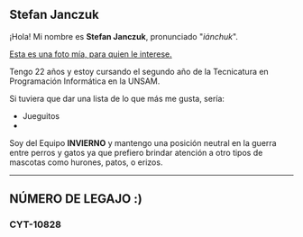 ## Stefan Janczuk
¡Hola! Mi nombre es **Stefan Janczuk**, pronunciado "*iánchuk*".

[Esta es una foto mía, para quien le interese.](https://instagram.faep24-1.fna.fbcdn.net/v/t51.2885-15/e35/c0.135.1080.1080a/s320x320/184806915_324834628994936_7550351543884369790_n.jpg?_nc_ht=instagram.faep24-1.fna.fbcdn.net&_nc_cat=108&_nc_ohc=hLm51mqp74cAX8ATRB6&edm=ABfd0MgBAAAA&ccb=7-4&oh=2225c6bc98b3e379bcc167208ac5cda7&oe=611C8E9A&_nc_sid=7bff83)

Tengo 22 años y estoy cursando el segundo año de la Tecnicatura en Programación Informática en la UNSAM.

Si tuviera que dar una lista de lo que más me gusta, sería:

- Jueguitos
- 

Soy del Equipo **INVIERNO** y mantengo una posición neutral en la guerra entre perros y gatos ya que prefiero brindar atención a otro tipos de mascotas como hurones, patos, o erizos.

---
## NÚMERO DE LEGAJO :)

  ### CYT-10828
